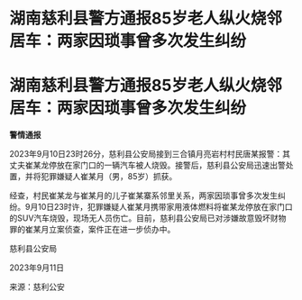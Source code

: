 # 湖南慈利县警方通报85岁老人纵火烧邻居车：两家因琐事曾多次发生纠纷

# 湖南慈利县警方通报85岁老人纵火烧邻居车：两家因琐事曾多次发生纠纷

**警情通报**

2023年9月10日23时26分，慈利县公安局接到三合镇月亮岩村村民唐某报警：其丈夫崔某龙停放在家门口的一辆汽车被人烧毁。接警后，慈利县公安局迅速出警处置，并将犯罪嫌疑人崔某月（男，85岁）抓获。

经查，村民崔某龙与崔某月的儿子崔某寨系邻里关系，两家因琐事曾多次发生纠纷。9月10日23时许，犯罪嫌疑人崔某月携带家用液体燃料将崔某龙停放在家门口的SUV汽车烧毁，现场无人员伤亡。目前，慈利县公安局已对涉嫌故意毁坏财物罪的崔某月立案侦查，案件正在进一步侦办中。

慈利县公安局

2023年9月11日

来源：慈利公安

